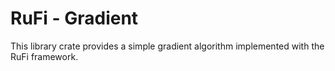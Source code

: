 # RuFi - Gradient
This library crate provides a simple gradient algorithm implemented with the RuFi framework.